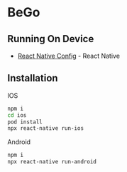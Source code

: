 # BeGo

## Running On Device

- [React Native Config](https://reactnative.dev/docs/running-on-device) - React Native

## Installation

IOS

```sh
npm i
cd ios
pod install
npx react-native run-ios
```

Android

```sh
npm i
npx react-native run-android
```
